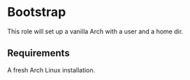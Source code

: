 # Bootstrap

This role will set up a vanilla Arch with a user and a home dir.

## Requirements

A fresh Arch Linux installation.
